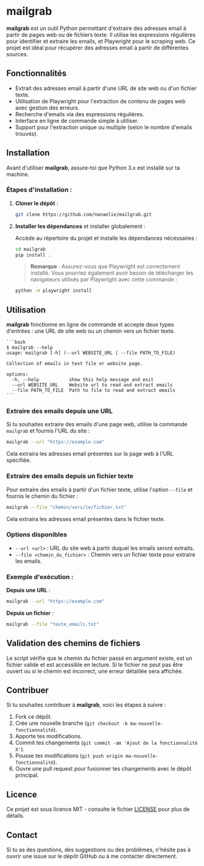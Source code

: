 # mailgrab
**mailgrab** est un outil Python permettant d'extraire des adresses email à partir de pages web ou de fichiers texte. Il utilise les expressions régulières pour identifier et extraire les emails, et Playwright pour le scraping web. Ce projet est idéal pour récupérer des adresses email à partir de différentes sources.

## Fonctionnalités

- Extrait des adresses email à partir d'une URL de site web ou d'un fichier texte.
- Utilisation de Playwright pour l'extraction de contenu de pages web avec gestion des erreurs.
- Recherche d'emails via des expressions régulières.
- Interface en ligne de commande simple à utiliser.
- Support pour l'extraction unique ou multiple (selon le nombre d'emails trouvés).

## Installation

Avant d'utiliser **mailgrab**, assure-toi que Python 3.x est installé sur ta machine.

### Étapes d'installation :

1. **Cloner le dépôt** :

    ```bash
    git clone https://github.com/nanaelie/mailgrab.git
    ```

2. **Installer les dépendances** et installer globalement :

   Accède au répertoire du projet et installe les dépendances nécessaires :

   ```bash
   cd mailgrab
   pip install .
   ```

   > **Remarque** : Assurez-vous que Playwright est correctement installé. Vous pourriez également avoir besoin de télécharger les navigateurs utilisés par Playwright avec cette commande :

   ```bash
   python -m playwright install
   ```

## Utilisation

**mailgrab** fonctionne en ligne de commande et accepte deux types d'entrées : une URL de site web ou un chemin vers un fichier texte.

    ```bash
    $ mailgrab --help                                               
    usage: mailgrab [-h] (--url WEBSITE_URL | --file PATH_TO_FILE)

    Collection of emails in text file or website page.

    options:
      -h, --help           show this help message and exit
      --url WEBSITE_URL    Website url to read and extract emails
      --file PATH_TO_FILE  Path to file to read and extract emails
    ```

### Extraire des emails depuis une URL

Si tu souhaites extraire des emails d'une page web, utilise la commande `mailgrab` et fournis l'URL du site :

```bash
mailgrab --url "https://example.com"
```

Cela extraira les adresses email présentes sur la page web à l'URL spécifiée.

### Extraire des emails depuis un fichier texte

Pour extraire des emails à partir d'un fichier texte, utilise l'option `--file` et fournis le chemin du fichier :

```bash
mailgrab --file "chemin/vers/le/fichier.txt"
```

Cela extraira les adresses email présentes dans le fichier texte.

### Options disponibles

* `--url <url>` : URL du site web à partir duquel les emails seront extraits.
* `--file <chemin_du_fichier>` : Chemin vers un fichier texte pour extraire les emails.

### Exemple d'exécution :

**Depuis une URL** :

```bash
mailgrab --url "https://example.com"
```

**Depuis un fichier** :

```bash
mailgrab --file "texte_emails.txt"
```

## Validation des chemins de fichiers

Le script vérifie que le chemin du fichier passé en argument existe, est un fichier valide et est accessible en lecture. Si le fichier ne peut pas être ouvert ou si le chemin est incorrect, une erreur détaillée sera affichée.

## Contribuer

Si tu souhaites contribuer à **mailgrab**, voici les étapes à suivre :

1. Fork ce dépôt.
2. Crée une nouvelle branche (`git checkout -b ma-nouvelle-fonctionnalité`).
3. Apporte tes modifications.
4. Commit tes changements (`git commit -am 'Ajout de la fonctionnalité X'`).
5. Pousse tes modifications (`git push origin ma-nouvelle-fonctionnalité`).
6. Ouvre une pull request pour fusionner tes changements avec le dépôt principal.

## Licence

Ce projet est sous licence MIT - consulte le fichier [LICENSE](LICENSE) pour plus de détails.

## Contact

Si tu as des questions, des suggestions ou des problèmes, n'hésite pas à ouvrir une issue sur le dépôt GitHub ou à me contacter directement.
